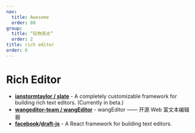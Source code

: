 ```yaml
---
nav:
  title: Awesome
  order: 80
group:
  title: “玩物丧志”
  order: 2
title: rich editor
order: 6
---
```


# Rich Editor

- **[ianstormtaylor / slate](https://github.com/ianstormtaylor/slate)** - A completely customizable framework for building rich text editors. (Currently in beta.)
- **[wangeditor-team / wangEditor](https://github.com/wangeditor-team/wangEditor)** - wangEditor —— 开源 Web 富文本编辑器
- **[facebook](https://github.com/facebook?type=source)/[draft-js](https://github.com/facebook/draft-js)** - A React framework for building text editors.


